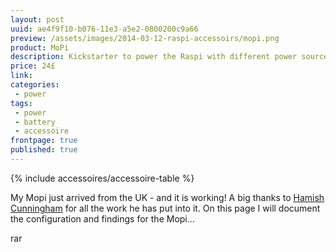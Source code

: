 ```yaml
---
layout: post
uuid: ae4f9f10-b076-11e3-a5e2-0800200c9a66
preview: /assets/images/2014-03-12-raspi-accessoirs/mopi.png
product: MoPi
description: Kickstarter to power the Raspi with different power sources + power switch.
price: 24£
link:
categories:
 - power
tags:
 - power
 - battery
 - accessoire
frontpage: true
published: true
---
```



{% include accessoires/accessoire-table %}

My Mopi just arrived from the UK - and it is working! A big thanks to <a href="https://www.kickstarter.com/profile/hamishcunningham">Hamish Cunningham</a> for all the work he has put into it. On this page I will document the configuration and findings for the Mopi...

rar